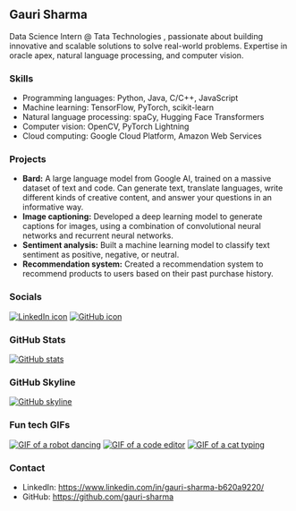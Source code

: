 ## Gauri Sharma

Data Science Intern @ Tata Technologies , passionate about building innovative and scalable solutions to solve real-world problems. Expertise in oracle apex, natural language processing, and computer vision.

### Skills

* Programming languages: Python, Java, C/C++, JavaScript
* Machine learning: TensorFlow, PyTorch, scikit-learn
* Natural language processing: spaCy, Hugging Face Transformers
* Computer vision: OpenCV, PyTorch Lightning
* Cloud computing: Google Cloud Platform, Amazon Web Services

### Projects

* **Bard:** A large language model from Google AI, trained on a massive dataset of text and code. Can generate text, translate languages, write different kinds of creative content, and answer your questions in an informative way.
* **Image captioning:** Developed a deep learning model to generate captions for images, using a combination of convolutional neural networks and recurrent neural networks.
* **Sentiment analysis:** Built a machine learning model to classify text sentiment as positive, negative, or neutral.
* **Recommendation system:** Created a recommendation system to recommend products to users based on their past purchase history.

### Socials

[![LinkedIn icon](https://cdn-icons-png.flaticon.com/512/175/175959.png)](https://www.linkedin.com/in/gauri-sharma-b620a9220/)
[![GitHub icon](https://cdn-icons-png.flaticon.com/512/25/25231.png)](https://github.com/gauri-sharma)

### GitHub Stats

[![GitHub stats](https://github-readme-stats/gauri-sharma.svg)](https://github.com/gauri-sharma)

### GitHub Skyline

[![GitHub skyline](https://skyline.github.com/gauri-sharma/2023.svg)](https://skyline.github.com/gauri-sharma)

### Fun tech GIFs

[![GIF of a robot dancing](https://media.giphy.com/media/3o7TKqK94VHGM/giphy.gif)](https://giphy.com/gifs/robot-dancing-3o7TKqK94VHGM)
[![GIF of a code editor](https://media.giphy.com/media/l0MYvY72wW63f220U/giphy.gif)](https://giphy.com/gifs/code-editor-l0MYvY72wW63f220U)
[![GIF of a cat typing](https://media.giphy.com/media/d3mP0f2eC6r72c/giphy.gif)](https://giphy.com/gifs/cat-typing-d3mP0f2eC6r72c)

### Contact

* LinkedIn: https://www.linkedin.com/in/gauri-sharma-b620a9220/
* GitHub: https://github.com/gauri-sharma
